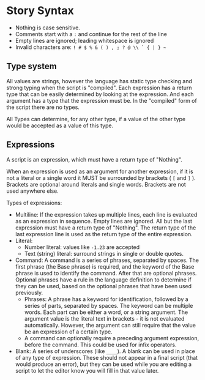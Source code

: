 # Story Syntax

- Nothing is case sensitive.
- Comments start with a `:` and continue for the rest of the line
- Empty lines are ignored; leading whitespace is ignored
- Invalid characters are: ```! # $ % & ( ) , ; ? @ \\ ` { | } ~```

## Type system
All values are strings, however the language has static type checking and strong typing when the script is "compiled". Each expression has a return type that can be easily determined by looking at the expression. And each argument has a type that the expression must be. In the "compiled" form of the script there are no types.

All Types can determine, for any other type, if a value of the other type would be accepted as a value of this type.

## Expressions
A script is an expression, which must have a return type of "Nothing".

When an expression is used as an argument for another expression, if it is not a literal or a single word it MUST be surrounded by brackets ( `[` and `]` ). Brackets are optional around literals and single words. Brackets are not used anywhere else.

Types of expressions:
- Multiline: If the expression takes up multiple lines, each line is evaluated as an expression in sequence. Empty lines are ignored. All but the last expression must have a return type of "Nothing". The return type of the last expression line is used as the return type of the entire expression.
- Literal:
    - Number literal: values like `-1.23` are accepted
    - Text (string) literal: surround strings in single or double quotes.
- Command: A command is a series of phrases, separated by spaces. The first phrase (the Base phrase) is required, and the keyword of the Base phrase is used to identify the command. After that are optional phrases. Optional phrases have a rule in the language definition to determine if they can be used, based on the optional phrases that have been used previously.
    - Phrases: A phrase has a keyword for identification, followed by a series of parts, separated by spaces. The keyword can be multiple words. Each part can be either a word, or a string argument. The argument value is the literal text in brackets - it is not evaluated automatically. However, the argument can still require that the value be an expression of a certain type.
    - A command can optionally require a preceding argument expression, before the command. This could be used for infix operators.
- Blank: A series of underscores (like `____`). A blank can be used in place of any type of expression. These should not appear in a final script (that would produce an error), but they can be used while you are editing a script to let the editor know you will fill in that value later.
